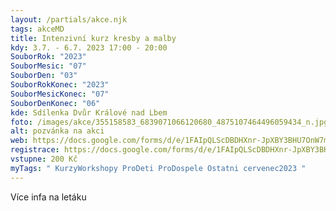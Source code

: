 ```yaml
---
layout: /partials/akce.njk
tags: akceMD
title: Intenzivní kurz kresby a malby
kdy: 3.7. - 6.7. 2023 17:00 - 20:00
SouborRok: "2023"
SouborMesic: "07"
SouborDen: "03"
SouborRokKonec: "2023"
SouborMesicKonec: "07"
SouborDenKonec: "06"
kde: Sdílenka Dvůr Králové nad Lbem
foto: /images/akce/355158583_6839071066120680_4875107464496059434_n.jpg
alt: pozvánka na akci
web: https://docs.google.com/forms/d/e/1FAIpQLScDBDHXnr-JpXBY3BHU7OnW7mhcCPjvGz6tmGBuAX8HdYAeRg/viewform?fbclid=IwAR2mcrJMiVP2bbJkKEoqdjh6H-ZHM5-K3sv_-2GDuc4gDIAvlhT2WR4CdzQ&pli=1
registrace: https://docs.google.com/forms/d/e/1FAIpQLScDBDHXnr-JpXBY3BHU7OnW7mhcCPjvGz6tmGBuAX8HdYAeRg/viewform?fbclid=IwAR2mcrJMiVP2bbJkKEoqdjh6H-ZHM5-K3sv_-2GDuc4gDIAvlhT2WR4CdzQ&pli=1
vstupne: 200 Kč
myTags: " KurzyWorkshopy ProDeti ProDospele Ostatni cervenec2023 "
---
```

V﻿íce infa na letáku